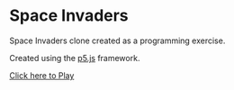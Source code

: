 # Space Invaders

Space Invaders clone created as a programming exercise.

Created using the [p5.js](http://p5js.org) framework.

[Click here to Play](https://j5osully.github.io/spaceInvaders/)